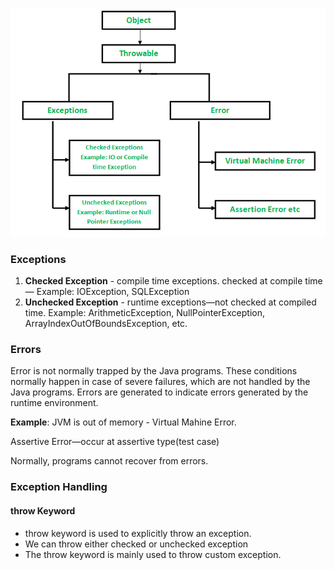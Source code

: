 




![Exception.png](..%2F..%2F..%2Fresources%2FException.png)

###  Exceptions
1. **Checked Exception** - compile time exceptions. checked at compile time — Example: IOException, SQLException
2. **Unchecked Exception** - runtime exceptions—not checked at compiled time. Example: ArithmeticException, NullPointerException, ArrayIndexOutOfBoundsException, etc.


### Errors 

Error is not normally trapped by the Java programs. These conditions normally happen in case of severe failures, which are not handled by the Java programs. Errors are generated to indicate errors generated by the runtime environment.

**Example**: JVM is out of memory - Virtual Mahine Error.

Assertive Error—occur at assertive type(test case)

Normally, programs cannot recover from errors.

###  Exception Handling

#### throw Keyword
* throw keyword is used to explicitly throw an exception.
* We can throw either checked or unchecked exception
* The throw keyword is mainly used to throw custom exception.
